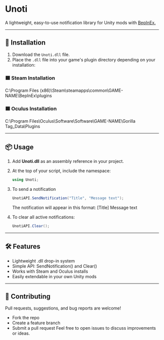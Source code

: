 # Unoti

A lightweight, easy-to-use notification library for Unity mods with [BepInEx.](https://github.com/BepInEx/BepInEx)

---

## 🔧 Installation

1. Download the `Unoti.dll` file.
2. Place the `.dll` file into your game's plugin directory depending on your installation:

### 🟩 Steam Installation
C:\Program Files (x86)\Steam\steamapps\common\GAME-NAME\BepInEx\plugins


### 🟦 Oculus Installation
C:\Program Files\Oculus\Software\Software\GAME-NAME\Gorilla Tag_Data\Plugins

---

## 📦 Usage

1. Add **Unoti.dll** as an assembly reference in your project.
2. At the top of your script, include the namespace:
   ```csharp
   using Unoti;
   ```
3. To send a notification
   ```csharp
   UnotiAPI.SendNotification("Title", "Message text");
   ```
   The notification will appear in this format: [Title] Message text

4. To clear all active notifications:
   ```csharp
   UnotiAPI.Clear();
   ```
   
---

## 🛠 Features
- Lightweight .dll drop-in system
- Simple API: SendNotification() and Clear()
- Works with Steam and Oculus installs
- Easily extendable in your own Unity mods

---

## 🤝 Contributing
Pull requests, suggestions, and bug reports are welcome!
- Fork the repo
- Create a feature branch
- Submit a pull request
Feel free to open issues to discuss improvements or ideas.
